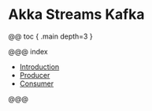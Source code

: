 # Akka Streams Kafka



@@ toc { .main depth=3 }

@@@ index

* [Introduction](introduction.md)
* [Producer](producer.md)
* [Consumer](consumer.md)

@@@
